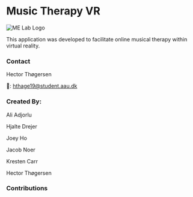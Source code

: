 # Music Therapy VR
![ME Lab Logo](https://www.digitalhub.aau.dk/digitalAssets/437/437406_me-lab_stor.jpg)

This application was developed to facilitate online musical therapy within virtual reality. 

### Contact
Hector Thøgersen

:email:: hthage19@student.aau.dk

### Created By:
Ali Adjorlu

Hjalte Drejer

Joey Ho

Jacob Noer 

Kresten Carr

Hector Thøgersen

### Contributions
